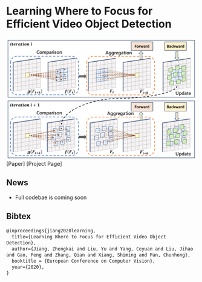 # Learning Where to Focus for Efficient Video Object Detection

![image](./docs/figures/lsts.png)
[Paper]
[Project Page]

## News
- Full codebae is coming soon


## Bibtex
```
@inproceedings{jiang2020learning,
  title={Learning Where to Focus for Efficient Video Object Detection},
  author={Jiang, Zhengkai and Liu, Yu and Yang, Ceyuan and Liu, Jihao and Gao, Peng and Zhang, Qian and Xiang, Shiming and Pan, Chunhong},
  booktitle = {European Conference on Computer Vision},
  year={2020},
}
```
